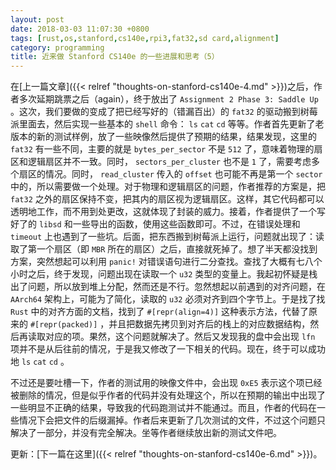 ```yaml
---
layout: post
date: 2018-03-03 11:07:30 +0800
tags: [rust,os,stanford,cs140e,rpi3,fat32,sd card,alignment]
category: programming
title: 近来做 Stanford CS140e 的一些进展和思考（5）
---
```


在[上一篇文章]({{< relref "thoughts-on-stanford-cs140e-4.md" >}})之后，作者多次延期跳票之后（again），终于放出了 `Assignment 2 Phase 3: Saddle Up` 。这次，我们要做的变成了把已经写好的（错漏百出）的 `fat32` 的驱动搬到树莓派里面去，然后实现一些基本的 `shell` 命令： `ls` `cat` `cd` 等等。作者首先更新了老版本的新的测试样例，放了一些映像然后提供了预期的结果，结果发现，这里的 `fat32` 有一些不同，主要的就是 `bytes_per_sector` 不是 `512` 了，意味着物理的扇区和逻辑扇区并不一致。同时， `sectors_per_cluster` 也不是 `1` 了，需要考虑多个扇区的情况。同时， `read_cluster` 传入的 `offset` 也可能不再是第一个 `sector` 中的，所以需要做一个处理。对于物理和逻辑扇区的问题，作者推荐的方案是，把 `fat32` 之外的扇区保持不变，把其内的扇区视为逻辑扇区。这样，其它代码都可以透明地工作，而不用到处更改，这就体现了封装的威力。接着，作者提供了一个写好了的 `libsd` 和一些导出的函数，使用这些函数即可。不过，在错误处理和 `timeout` 上也遇到了一些坑。后面，把东西搬到树莓派上运行，问题就出现了：读取了第一个扇区（即 `MBR` 所在的扇区）之后，直接就死掉了。想了半天都没找到方案，突然想起可以利用 `panic!` 对错误语句进行二分查找。查找了大概有七八个小时之后，终于发现，问题出现在读取一个 `u32` 类型的变量上。我起初怀疑是栈出了问题，所以放到堆上分配，然而还是不行。忽然想起以前遇到的对齐问题，在 `AArch64` 架构上，可能为了简化，读取的 `u32` 必须对齐到四个字节上。于是找了找 `Rust` 中的对齐方面的文档，找到了 `#[repr(align=4)]` 这种表示方法，代替了原来的 `#[repr(packed)]` ，并且把数据先拷贝到对齐后的栈上的对应数据结构，然后再读取对应的项。果然，这个问题就解决了。然后又发现我的盘中会出现 `lfn` 项并不是从后往前的情况，于是我又修改了一下相关的代码。现在，终于可以成功地 `ls` `cat` `cd` 。

不过还是要吐槽一下，作者的测试用的映像文件中，会出现 `0xE5` 表示这个项已经被删除的情况，但是似乎作者的代码并没有处理这个，所以在预期的输出中出现了一些明显不正确的结果，导致我的代码跑测试并不能通过。而且，作者的代码在一些情况下会把文件的后缀漏掉。作者后来更新了几次测试的文件，不过这个问题只解决了一部分，并没有完全解决。坐等作者继续放出新的测试文件吧。

更新：[下一篇在这里]({{< relref "thoughts-on-stanford-cs140e-6.md" >}})。
